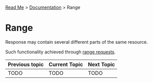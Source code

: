 [Read Me](https://github.com/bohdaq/rust-web-server/blob/main/README.md) > [Documentation](https://github.com/bohdaq/rust-web-server/tree/main/src/README.md)  > Range

# Range 

Response may contain several different parts of the same resource.

 Such functionality achieved through [range requests](https://developer.mozilla.org/en-US/docs/Web/HTTP/Range_requests).

Previous topic | Current Topic | Next Topic
--- |---------------| ---
TODO | TODO          | TODO       


